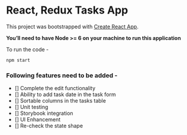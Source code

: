 # React, Redux Tasks App

This project was bootstrapped with [Create React App](https://github.com/facebookincubator/create-react-app).

**You’ll need to have Node >= 6 on your machine to run this application**

To run the code - 

```javascript
npm start
```

### Following features need to be added -

- [] Complete the edit functionality
- [] Ability to add task date in the task form
- [] Sortable columns in the tasks table
- [] Unit testing
- [] Storybook integration
- [] UI Enhancement
- [] Re-check the state shape
